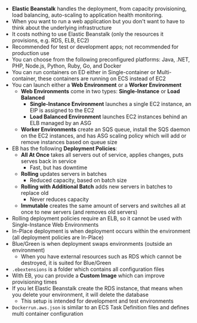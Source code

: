 - **Elastic Beanstalk** handles the deployment, from capacity provisioning, load balancing, auto-scaling to application health monitoring.
- When you want to run a web application but you don't want to have to think about the underlying infrastructure
- It costs nothing to use Elastic Beanstalk (only the resources it provisions, e.g. RDS, ELB, EC2)
- Recommended for test or development apps; not recommended for production use
- You can choose from the following preconfigured platforms: Java, .NET, PHP, Node.js, Python, Ruby, Go, and Docker
- You can run containers on ED either in Single-container or Multi-container, these containers are running on ECS instead of EC2
- You can launch either a **Web Environment** or a **Worker Environment**
    - **Web Environments** come in two types: **Single-Instance** or **Load Balanced**
        - **Single-Instance Environment** launches a single EC2 instance, an EIP is assigned to the EC2
        - **Load Balanced Environment** launches EC2 instances behind an ELB managed by an ASG
    - **Worker Environments** create an SQS queue, install the SQS daemon on the EC2 instances, and has ASG scaling policy which will add or remove instances based on queue size
- EB has the following **Deployment Policies**:
    - **All At Once** takes all servers out of service, applies changes, puts serves back in service
        - Fast, but has downtime
    - **Rolling** updates servers in batches
        - Reduced capacity, based on batch size
    - **Rolling with Additional Batch** adds new servers in batches to replace old
        - Never reduces capacity
    - **Immutable** creates the same amount of servers and switches all at once to new servers (and removes old servers)
- Rolling deployment policies require an ELB, so it cannot be used with Single-Instance Web Environments
- In-Place deployment is when deployment occurs within the environment (all deployment policies are In-Place)
- Blue/Green is when deployment swaps environments (outside an environment)
    - When you have external resources such as RDS which cannot be destroyed, it is suited for Blue/Green
- `.ebextensions` is a folder which contains all configuration files
- With EB, you can provide a **Custom Image** which can improve provisioning times
- If you let Elastic Beanstalk create the RDS instance, that means when you delete your environment, it will delete the database
    - This setup is intended for development and test environments
- `Dockerrun.aws.json` is similar to an ECS Task Definition files and defines multi container configuration
